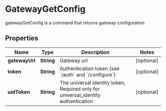 

# GatewayGetConfig

gatewayGetConfig is a command that returns gateway configuration
## Properties

Name | Type | Description | Notes
------------ | ------------- | ------------- | -------------
**gatewayUrl** | **String** | Gateway url |  [optional]
**token** | **String** | Authentication token (see &#x60;/auth&#x60; and &#x60;/configure&#x60;) |  [optional]
**uidToken** | **String** | The universal identity token, Required only for universal_identity authentication |  [optional]



